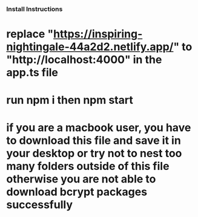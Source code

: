 ### Install Instructions

# replace "https://inspiring-nightingale-44a2d2.netlify.app/" to "http://localhost:4000" in the app.ts file

# run npm i then npm start

# if you are a macbook user, you have to download this file and save it in your desktop or try not to nest too many folders outside of this file otherwise you are not able to download bcrypt packages successfully
